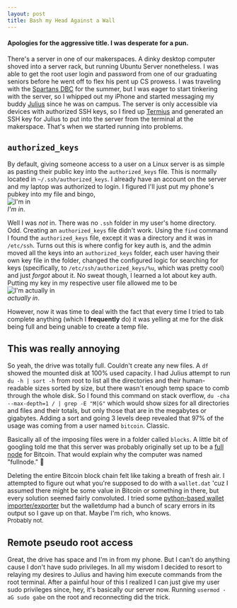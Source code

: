 ```yaml
---
layout: post
title: Bash my Head Against a Wall
---
```


#### Apologies for the aggressive title. I was desperate for a pun.

There's a server in one of our makerspaces. A dinky desktop computer shoved into a server rack, but running Ubuntu Server nonetheless.
I was able to get the root user login and password from one of our graduating seniors before he went off to flex his pent up CS prowess. I was traveling with the [Spartans DBC](https://spartansdbc.org/ "Spartans Drum and Bugle Corps") for the summer, but I was eager to start tinkering with the server, so I whipped out my iPhone and started messaging my buddy [Julius](https://www.linkedin.com/in/juliusfrost/ "Jules") since he was on campus. The server is only accessible via devices with authorized SSH keys, so I fired up [Termius](https://termius.com "Tunneling on the go") and generated an SSH key for Julius to put into the server from the terminal at the makerspace. That's when we started running into problems.

## `authorized_keys`
By default, giving someone access to a user on a Linux server is as simple as pasting their public key into the `authorized_keys` file. This is normally located in `~/.ssh/authorized_keys`. I already have an account on the server and my laptop was authorized to login. I figured I'll just put my phone's pubkey into my file and bingo,  
![I'm in](https://thumbs.gfycat.com/LightheartedObviousBlowfish-size_restricted.gif)  
*I'm in*.

Well I was *not* in. There was no `.ssh` folder in my user's home directory. Odd. Creating an `authorized_keys` file didn't work. Using the `find` command I found the `authorized_keys` file, except it was a directory and it was in `/etc/ssh`. Turns out this is where config for key auth is, and the admin moved all the keys into an `authorized_keys` folder, each user having their own key file in the folder, changed the configured logic for searching for keys (specifically, to `/etc/ssh/authorized_keys/%u`, which was pretty cool) and just *forgot* about it. No sweat though, I learned a lot about key auth. Putting my key in my respective user file allowed me to be  
![I'm actually in](https://thumbs.gfycat.com/LightheartedObviousBlowfish-size_restricted.gif)  
*actually in*.

However, now it was time to deal with the fact that every time I tried to tab complete anything (which I **frequently** do) it was yelling at me for the disk being full and being unable to create a temp file.

## This was really annoying

So yeah, the drive was totally full. Couldn't create any new files. A `df` showed the mounted disk at 100% used capacity. I had Julius attempt to run `du -h | sort -h` from root to list all the directories and their human-readable sizes sorted by size, but there wasn't enough temp space to comb through the whole disk. So I found this command on stack overflow, `du -cha --max-depth=1 / | grep -E "M|G"` which would show sizes for all directories and files and their totals, but only those that are in the megabytes or gigabytes. Adding a sort and going 3 levels deep revealed that 97% of the usage was coming from a user named `bitcoin`. Classic.

Basically all of the imposing files were in a folder called `blocks`. A little bit of googling told me that this server was probably originally set up to be a [full node](https://bitcoin.org/en/full-node#linux-instructions) for Bitcoin. That would explain why the computer was named "fullnode." :grimacing:

Deleting the entire Bitcoin block chain felt like taking a breath of fresh air. I attempted to figure out what you're supposed to do with a `wallet.dat` 'cuz I assumed there might be some value in Bitcoin or something in there, but every solution seemed fairly convoluted. I tried some [python-based wallet importer/exporter](https://github.com/jackjack-jj/pywallet "Pywallet") but the walletdump had a bunch of scary errors in its output so I gave up on that. Maybe I'm rich, who knows.  
<font size="2.5">Probably not.</font>

## Remote pseudo root access

Great, the drive has space and I'm in from my phone. But I can't do anything cause I don't have sudo privileges. In all my wisdom I decided to resort to relaying my desires to Julius and having him execute commands from the root terminal. After a painful hour of this I realized I can just give my user sudo privileges since, hey, it's basically our server now. Running `usermod -aG sudo gabe` on the root and reconnecting did the trick.